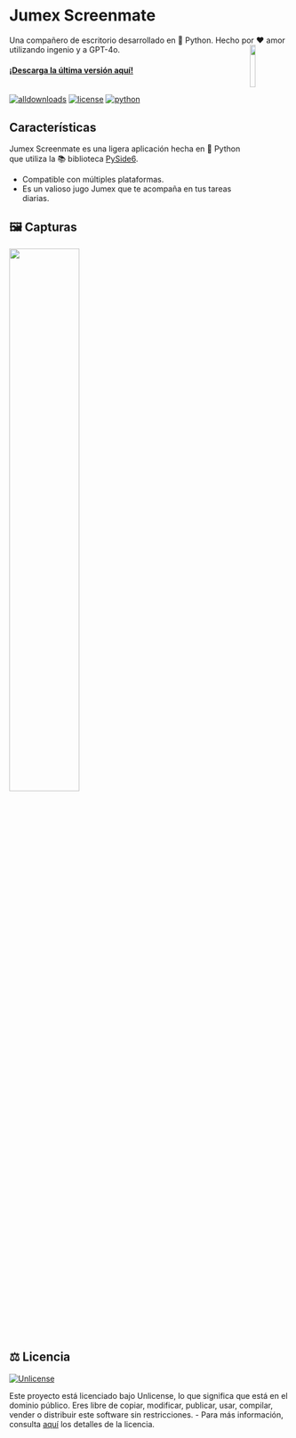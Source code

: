# Jumex Screenmate
Una compañero de escritorio desarrollado en 🐍 Python. Hecho por ❤ amor utilizando ingenio y a GPT-4o.
<img align="right" width="14%" src="./assets/cover.png">

#### [¡Descarga la última versión aquí!](https://github.com/tivp/Jumex/releases/latest)
<br><a href="https://github.com/tivp/Jumex/releases/latest"><img src="https://img.shields.io/github/downloads/tivp/Jumex/total?label=Descargas&labelColor=0c0d10&style=for-the-badge&logo=data:image/svg+xml;base64,PHN2ZyB4bWxucz0iaHR0cDovL3d3dy53My5vcmcvMjAwMC9zdmciIHdpZHRoPSIyMSIgaGVpZ2h0PSIyMSIgdmlld0JveD0iMCAwIDI0IDI0IiBmaWxsPSJub25lIiBzdHJva2U9IndoaXRlIiBzdHJva2Utd2lkdGg9IjIuMiIgc3Ryb2tlLWxpbmVjYXA9InJvdW5kIiBzdHJva2UtbGluZWpvaW49ImFyY3MiPgogIDxwYXRoIGQ9Ik0zIDE1djRjMCAxLjEuOSAyIDIgMmgxNGEyIDIgMCAwIDAgMi0ydi00TTE3IDlsLTUgNS01LTVNMTIgMTIuOFYyLjUiPjwvcGF0aD4KPC9zdmc+Cg==" alt="alldownloads"></img></a>
<a href="#️-licencia"><img src="https://img.shields.io/github/license/tivp/Jumex?label=Licencia&labelColor=0c0d10&logo=data:image/svg+xml;base64,PHN2ZyB4bWxucz0iaHR0cDovL3d3dy53My5vcmcvMjAwMC9zdmciIGZpbGw9Im5vbmUiIHZpZXdCb3g9IjAgMCAyNCAyNCIgc3Ryb2tlPSIjRkZGIj48cGF0aCBzdHJva2UtbGluZWNhcD0icm91bmQiIHN0cm9rZS1saW5lam9pbj0icm91bmQiIHN0cm9rZS13aWR0aD0iMiIgZD0ibTMgNiAzIDFtMCAwLTMgOWE1LjAwMiA1LjAwMiAwIDAgMCA2LjAwMSAwTTYgN2wzIDlNNiA3bDYtMm02IDIgMy0xbS0zIDEtMyA5YTUuMDAyIDUuMDAyIDAgMCAwIDYuMDAxIDBNMTggN2wzIDltLTMtOS02LTJtMC0ydjJtMCAxNlY1bTAgMTZIOW0zIDBoMyIvPjwvc3ZnPg==&style=for-the-badge" alt="license"></img></a>
<a href="#"><img alt="python" src="https://img.shields.io/badge/Python-%3E%3D3.11-3?style=for-the-badge&label=Python&logo=Python&labelColor=0c0d10&logoColor=00AEF0&color=blue"></img></a>

## Características
Jumex Screenmate es una ligera aplicación hecha en 🐍 Python que utiliza la 📚 biblioteca [PySide6](https://www.qt.io/qt-for-python).
* Compatible con múltiples plataformas.
* Es un valioso jugo Jumex que te acompaña en tus tareas diarias.

## 🖼️ Capturas
<img src=./assets/screenshot-01.png width=50%>

## ⚖️ Licencia
[![Unlicense](https://upload.wikimedia.org/wikipedia/commons/a/ac/License_icon-pd-88x31.svg)](http://unlicense.org)

Este proyecto está licenciado bajo Unlicense, lo que significa que está en el dominio público. Eres libre de copiar, modificar, publicar, usar, compilar, vender o distribuir este software sin restricciones. - Para más información, consulta [aquí](./LICENSE) los detalles de la licencia.
